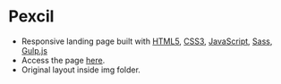 # Pexcil

* Responsive landing page built with [HTML5](https://dev.w3.org/html5/html-author/), [CSS3](https://www.w3schools.com/css/default.asp), [JavaScript](https://developer.mozilla.org/pt-BR/docs/Web/JavaScript), [Sass](https://sass-lang.com/documentation), [Gulp.js](https://gulpjs.com/)
* Access the page [here](https://rodsup.github.io/pexcil/dist/).
* Original layout inside img folder.
